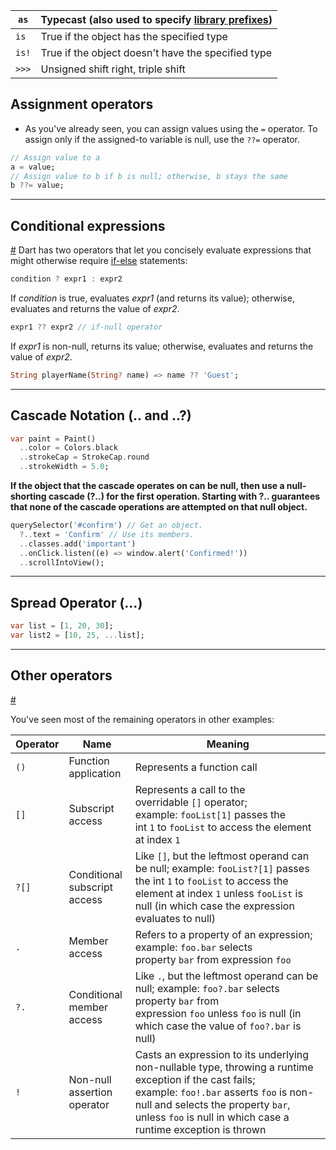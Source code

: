 
| `as`  | Typecast (also used to specify [library prefixes](https://dart.dev/language/libraries#specifying-a-library-prefix)) |
| ----- | ------------------------------------------------------------------------------------------------------------------- |
| `is`  | True if the object has the specified type                                                                           |
| `is!` | True if the object doesn't have the specified type                                                                  |
| `>>>` | Unsigned shift right, triple shift                                                                                  |

## Assignment operators

* As you've already seen, you can assign values using the `=` operator. To assign only if the assigned-to variable is null, use the `??=` operator.

```dart
// Assign value to a
a = value;
// Assign value to b if b is null; otherwise, b stays the same
b ??= value;
```

---

## Conditional expressions
[#](https://dart.dev/language/operators#conditional-expressions)
Dart has two operators that let you concisely evaluate expressions that might otherwise require [if-else](https://dart.dev/language/branches#if) statements:

```dart
condition ? expr1 : expr2
```

If _condition_ is true, evaluates _expr1_ (and returns its value); otherwise, evaluates and returns the value of _expr2_.

```dart
expr1 ?? expr2 // if-null operator
```

If _expr1_ is non-null, returns its value; otherwise, evaluates and returns the value of _expr2_.

```dart
String playerName(String? name) => name ?? 'Guest';
```

---


## Cascade Notation (.. and ..?)
```dart
var paint = Paint()
  ..color = Colors.black
  ..strokeCap = StrokeCap.round
  ..strokeWidth = 5.0;
```

**If the object that the cascade operates on can be null, then use a null-shorting cascade (?..) for the first operation. Starting with ?.. guarantees that none of the cascade operations are attempted on that null object.**

```dart
querySelector('#confirm') // Get an object.
  ?..text = 'Confirm' // Use its members.
  ..classes.add('important')
  ..onClick.listen((e) => window.alert('Confirmed!'))
  ..scrollIntoView();
```

---

## Spread Operator (...)

```dart
var list = [1, 20, 30];
var list2 = [10, 25, ...list];
```



---

## Other operators

[#](https://dart.dev/language/operators#other-operators)

You've seen most of the remaining operators in other examples:

|Operator|Name|Meaning|
|---|---|---|
|`()`|Function application|Represents a function call|
|`[]`|Subscript access|Represents a call to the overridable `[]` operator; example: `fooList[1]` passes the int `1` to `fooList` to access the element at index `1`|
|`?[]`|Conditional subscript access|Like `[]`, but the leftmost operand can be null; example: `fooList?[1]` passes the int `1` to `fooList` to access the element at index `1` unless `fooList` is null (in which case the expression evaluates to null)|
|`.`|Member access|Refers to a property of an expression; example: `foo.bar` selects property `bar` from expression `foo`|
|`?.`|Conditional member access|Like `.`, but the leftmost operand can be null; example: `foo?.bar` selects property `bar` from expression `foo` unless `foo` is null (in which case the value of `foo?.bar` is null)|
|`!`|Non-null assertion operator|Casts an expression to its underlying non-nullable type, throwing a runtime exception if the cast fails; example: `foo!.bar` asserts `foo` is non-null and selects the property `bar`, unless `foo` is null in which case a runtime exception is thrown|
